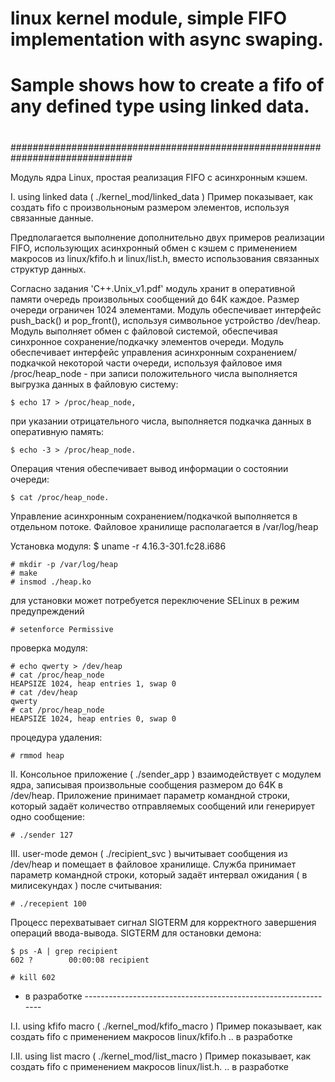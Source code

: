 #
# linux kernel module, simple FIFO implementation with async swaping.
# Sample shows how to create a fifo of any defined type using linked data.
#
##############################################################################

Модуль ядра Linux, простая реализация FIFO с асинхронным кэшем.

I. using linked data   ( ./kernel_mod/linked_data )
Пример показывает, как создать fifo с произвольноным размером элементов, 
используя связанные данные.

Предполагается выполнение дополнительно двух примеров реализации FIFO, 
использующих асинхронный обмен с кэшем с применением макросов из linux/kfifo.h 
и linux/list.h, вместо использования связанных структур данных. 

Согласно задания 'C++.Unix_v1.pdf' модуль хранит в оперативной памяти очередь 
произвольных сообщений до 64К каждое. Размер очереди ограничен 1024 
элементами. Модуль обеспечивает интерфейс push_back() и pop_front(), используя 
символьное устройство /dev/heap. Модуль выполняет обмен с файловой системой, 
обеспечивая синхронное сохранение/подкачку элементов очереди. Модуль 
обеспечивает интерфейс управления асинхронным сохранением/подкачкой некоторой 
части очереди, используя файловое имя /proc/heap_node - при записи 
положительного числа выполняется выгрузка данных в файловую систему:

    $ echo 17 > /proc/heap_node,
    
при указании отрицательного числа, выполняется подкачка данных в оперативную 
память:

    $ echo -3 > /proc/heap_node.
    
Операция чтения обеспечивает вывод информации о состоянии очереди:

    $ cat /proc/heap_node.

Управление асинхронным сохранением/подкачкой выполняется в отдельном потоке. 
Файловое хранилище располагается в /var/log/heap

Установка модуля:
    $ uname -r
    4.16.3-301.fc28.i686
    
    # mkdir -p /var/log/heap
    # make
    # insmod ./heap.ko
    
для установки может потребуется переключение SELinux в режим предупреждений

    # setenforce Permissive
    
проверка модуля:

    # echo qwerty > /dev/heap
    # cat /proc/heap_node
    HEAPSIZE 1024, heap entries 1, swap 0
    # cat /dev/heap
    qwerty
    # cat /proc/heap_node
    HEAPSIZE 1024, heap entries 0, swap 0

процедура удаления:
    
    # rmmod heap


II. Консольное приложение ( ./sender_app ) взаимодействует с модулем ядра, 
записывая произвольные сообщения размером до 64K в /dev/heap. Приложение 
принимает параметр командной строки, который задаёт количество отправляемых 
сообщений или генерирует одно сообщение:

    # ./sender 127


III. user-mode демон ( ./recipient_svc ) вычитывает сообщения из /dev/heap и 
помещает в файловое хранилище. Служба принимает параметр командной строки, 
который задаёт интервал ожидания ( в милисекундах ) после считывания:

    # ./recepient 100

Процесс перехватывает сигнал SIGTERM для корректного завершения операций 
ввода-вывода. SIGTERM для остановки демона:

    $ ps -A | grep recipient
    602 ?        00:00:08 recipient
    
    # kill 602

- в разработке ---------------------------------------------------------------

I.I. using kfifo macro   ( ./kernel_mod/kfifo_macro )
Пример показывает, как создать fifo с применением макросов linux/kfifo.h
.. в разработке

I.II. using list macro    ( ./kernel_mod/list_macro )
Пример показывает, как создать fifo с применением макросов linux/list.h.
.. в разработке


